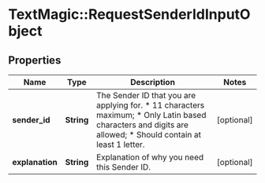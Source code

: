 # TextMagic::RequestSenderIdInputObject

## Properties
Name | Type | Description | Notes
------------ | ------------- | ------------- | -------------
**sender_id** | **String** | The Sender ID that you are applying for. *   11 characters maximum; *   Only Latin based characters and digits are allowed; *   Should contain at least 1 letter.  | [optional] 
**explanation** | **String** | Explanation of why you need this Sender ID. | [optional] 


